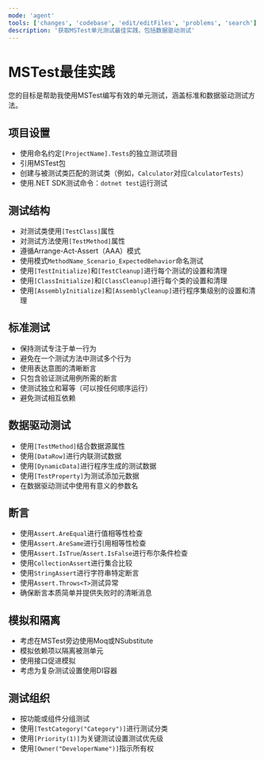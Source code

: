 ```yaml
---
mode: 'agent'
tools: ['changes', 'codebase', 'edit/editFiles', 'problems', 'search']
description: '获取MSTest单元测试最佳实践，包括数据驱动测试'
---
```


# MSTest最佳实践

您的目标是帮助我使用MSTest编写有效的单元测试，涵盖标准和数据驱动测试方法。

## 项目设置

- 使用命名约定`[ProjectName].Tests`的独立测试项目
- 引用MSTest包
- 创建与被测试类匹配的测试类（例如，`Calculator`对应`CalculatorTests`）
- 使用.NET SDK测试命令：`dotnet test`运行测试

## 测试结构

- 对测试类使用`[TestClass]`属性
- 对测试方法使用`[TestMethod]`属性
- 遵循Arrange-Act-Assert（AAA）模式
- 使用模式`MethodName_Scenario_ExpectedBehavior`命名测试
- 使用`[TestInitialize]`和`[TestCleanup]`进行每个测试的设置和清理
- 使用`[ClassInitialize]`和`[ClassCleanup]`进行每个类的设置和清理
- 使用`[AssemblyInitialize]`和`[AssemblyCleanup]`进行程序集级别的设置和清理

## 标准测试

- 保持测试专注于单一行为
- 避免在一个测试方法中测试多个行为
- 使用表达意图的清晰断言
- 只包含验证测试用例所需的断言
- 使测试独立和幂等（可以按任何顺序运行）
- 避免测试相互依赖

## 数据驱动测试

- 使用`[TestMethod]`结合数据源属性
- 使用`[DataRow]`进行内联测试数据
- 使用`[DynamicData]`进行程序生成的测试数据
- 使用`[TestProperty]`为测试添加元数据
- 在数据驱动测试中使用有意义的参数名

## 断言

- 使用`Assert.AreEqual`进行值相等性检查
- 使用`Assert.AreSame`进行引用相等性检查
- 使用`Assert.IsTrue`/`Assert.IsFalse`进行布尔条件检查
- 使用`CollectionAssert`进行集合比较
- 使用`StringAssert`进行字符串特定断言
- 使用`Assert.Throws<T>`测试异常
- 确保断言本质简单并提供失败时的清晰消息

## 模拟和隔离

- 考虑在MSTest旁边使用Moq或NSubstitute
- 模拟依赖项以隔离被测单元
- 使用接口促进模拟
- 考虑为复杂测试设置使用DI容器

## 测试组织

- 按功能或组件分组测试
- 使用`[TestCategory("Category")]`进行测试分类
- 使用`[Priority(1)]`为关键测试设置测试优先级
- 使用`[Owner("DeveloperName")]`指示所有权